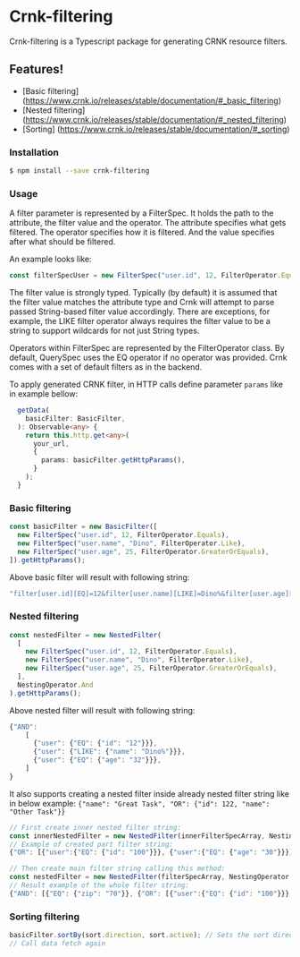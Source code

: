 # Crnk-filtering

Crnk-filtering is a Typescript package for generating CRNK resource filters.

## Features!

- [Basic filtering] (https://www.crnk.io/releases/stable/documentation/#_basic_filtering)
- [Nested filtering] (https://www.crnk.io/releases/stable/documentation/#_nested_filtering)
- [Sorting] (https://www.crnk.io/releases/stable/documentation/#_sorting)

### Installation

```sh
$ npm install --save crnk-filtering
```

### Usage

A filter parameter is represented by a FilterSpec. It holds the path to the attribute, the filter value and the operator. The attribute specifies what gets filtered. The operator specifies how it is filtered. And the value specifies after what should be filtered.

An example looks like:

```typescript
const filterSpecUser = new FilterSpec("user.id", 12, FilterOperator.Equals);
```

The filter value is strongly typed. Typically (by default) it is assumed that the filter value matches the attribute type and Crnk will attempt to parse passed String-based filter value accordingly. There are exceptions, for example, the LIKE filter operator always requires the filter value to be a string to support wildcards for not just String types.

Operators within FilterSpec are represented by the FilterOperator class. By default, QuerySpec uses the EQ operator if no operator was provided. Crnk comes with a set of default filters as in the backend.

To apply generated CRNK filter, in HTTP calls define parameter `params` like in example bellow:

```typescript
  getData(
    basicFilter: BasicFilter,
  ): Observable<any> {
    return this.http.get<any>(
      your_url,
      {
        params: basicFilter.getHttpParams(),
      }
    );
  }

```

### Basic filtering

```typescript
const basicFilter = new BasicFilter([
  new FilterSpec("user.id", 12, FilterOperator.Equals),
  new FilterSpec("user.name", "Dino", FilterOperator.Like),
  new FilterSpec("user.age", 25, FilterOperator.GreaterOrEquals),
]).getHttpParams();
```

Above basic filter will result with following string:

```typescript
"filter[user.id][EQ]=12&filter[user.name][LIKE]=Dino%&filter[user.age][GE]=25";
```

### Nested filtering

```typescript
const nestedFilter = new NestedFilter(
  [
    new FilterSpec("user.id", 12, FilterOperator.Equals),
    new FilterSpec("user.name", "Dino", FilterOperator.Like),
    new FilterSpec("user.age", 25, FilterOperator.GreaterOrEquals),
  ],
  NestingOperator.And
).getHttpParams();
```

Above nested filter will result with following string:

```typescript
{"AND":
    [
      {"user": {"EQ": {"id": "12"}}},
      {"user": {"LIKE": {"name": "Dino%"}}},
      {"user": {"EQ": {"age": "32"}}},
    ]
}
```

It also supports creating a nested filter inside already nested filter string like in below example:
`{"name": "Great Task", "OR": {"id": 122, "name": "Other Task"}}`

```typescript
// First create inner nested filter string:
const innerNestedFilter = new NestedFilter(innerFilterSpecArray, NestingOperator.Or);
// Example of created part filter string:
{"OR": [{"user":{"EQ": {"id": "100"}}}, {"user":{"EQ": {"age": "30"}}}]}

// Then create main filter string calling this method:
const nestedFilter = new NestedFilter(filterSpecArray, NestingOperator.And, innerNestedFilter.buildFilterString());
// Result example of the whole filter string:
{"AND": [{"EQ": {"zip": "70"}}, {"OR": [{"user":{"EQ": {"id": "100"}}}, {"user":{"EQ": {"age": "30"}}}]}]}
```

### Sorting filtering

```typescript
basicFilter.sortBy(sort.direction, sort.active); // Sets the sort direction
// Call data fetch again
```
